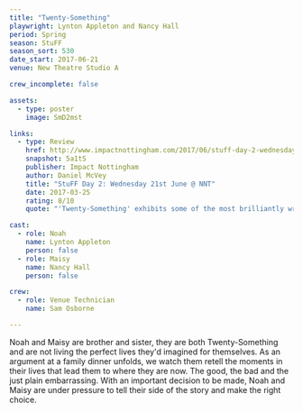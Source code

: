 ```yaml
---
title: "Twenty-Something"
playwright: Lynton Appleton and Nancy Hall
period: Spring
season: StuFF
season_sort: 530
date_start: 2017-06-21
venue: New Theatre Studio A

crew_incomplete: false

assets:
  - type: poster
    image: SmD2mst

links:
  - type: Review
    href: http://www.impactnottingham.com/2017/06/stuff-day-2-wednesday-21st-june-nnt/
    snapshot: 5a1tS
    publisher: Impact Nottingham
    author: Daniel McVey 
    title: "StuFF Day 2: Wednesday 21st June @ NNT"
    date: 2017-03-25
    rating: 8/10
    quote: "'Twenty-Something' exhibits some of the most brilliantly written dialogue I have seen in theatre."

cast:
  - role: Noah
    name: Lynton Appleton
    person: false 
  - role: Maisy
    name: Nancy Hall 
    person: false  

crew:
  - role: Venue Technician
    name: Sam Osborne 

---
```


Noah and Maisy are brother and sister, they are both Twenty-Something and are not living the perfect lives they'd imagined for themselves. As an argument at a family dinner unfolds, we watch them retell the moments in their lives that lead them to where they are now. The good, the bad and the just plain embarrassing. With an important decision to be made, Noah and Maisy are under pressure to tell their side of the story and make the right choice.
